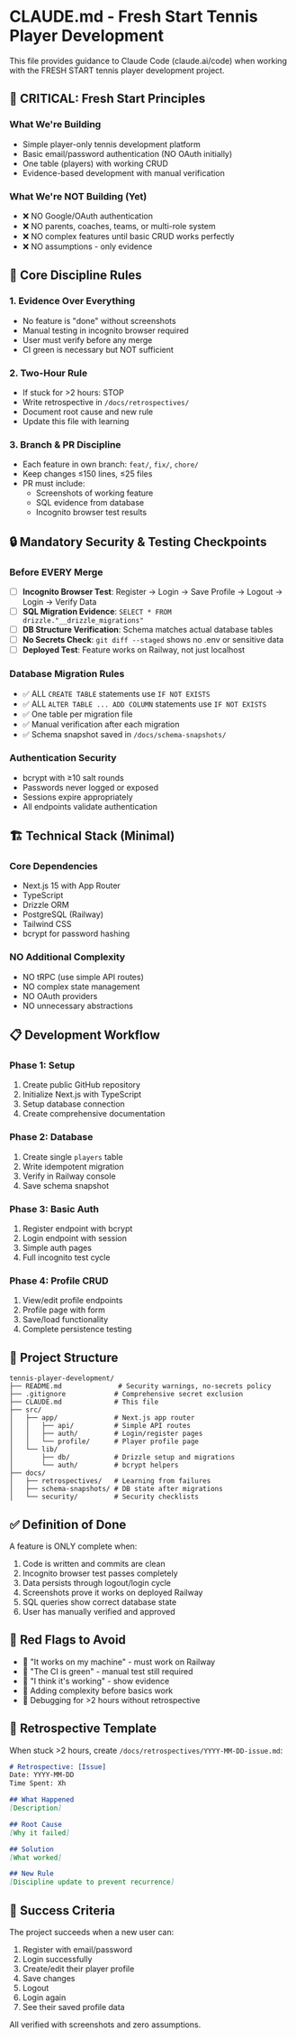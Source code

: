 # CLAUDE.md - Fresh Start Tennis Player Development

This file provides guidance to Claude Code (claude.ai/code) when working with the FRESH START tennis player development project.

## 🚨 **CRITICAL: Fresh Start Principles**

### **What We're Building**
- Simple player-only tennis development platform
- Basic email/password authentication (NO OAuth initially)
- One table (players) with working CRUD
- Evidence-based development with manual verification

### **What We're NOT Building (Yet)**
- ❌ NO Google/OAuth authentication
- ❌ NO parents, coaches, teams, or multi-role system
- ❌ NO complex features until basic CRUD works perfectly
- ❌ NO assumptions - only evidence

## 📐 **Core Discipline Rules**

### **1. Evidence Over Everything**
- No feature is "done" without screenshots
- Manual testing in incognito browser required
- User must verify before any merge
- CI green is necessary but NOT sufficient

### **2. Two-Hour Rule**
- If stuck for >2 hours: STOP
- Write retrospective in `/docs/retrospectives/`
- Document root cause and new rule
- Update this file with learning

### **3. Branch & PR Discipline**
- Each feature in own branch: `feat/`, `fix/`, `chore/`
- Keep changes ≤150 lines, ≤25 files
- PR must include:
  - Screenshots of working feature
  - SQL evidence from database
  - Incognito browser test results

## 🔒 **Mandatory Security & Testing Checkpoints**

### **Before EVERY Merge**
- [ ] **Incognito Browser Test**: Register → Login → Save Profile → Logout → Login → Verify Data
- [ ] **SQL Migration Evidence**: `SELECT * FROM drizzle."__drizzle_migrations"`
- [ ] **DB Structure Verification**: Schema matches actual database tables
- [ ] **No Secrets Check**: `git diff --staged` shows no .env or sensitive data
- [ ] **Deployed Test**: Feature works on Railway, not just localhost

### **Database Migration Rules**
- ✅ ALL `CREATE TABLE` statements use `IF NOT EXISTS`
- ✅ ALL `ALTER TABLE ... ADD COLUMN` statements use `IF NOT EXISTS`
- ✅ One table per migration file
- ✅ Manual verification after each migration
- ✅ Schema snapshot saved in `/docs/schema-snapshots/`

### **Authentication Security**
- bcrypt with ≥10 salt rounds
- Passwords never logged or exposed
- Sessions expire appropriately
- All endpoints validate authentication

## 🏗️ **Technical Stack (Minimal)**

### **Core Dependencies**
- Next.js 15 with App Router
- TypeScript
- Drizzle ORM
- PostgreSQL (Railway)
- Tailwind CSS
- bcrypt for password hashing

### **NO Additional Complexity**
- NO tRPC (use simple API routes)
- NO complex state management
- NO OAuth providers
- NO unnecessary abstractions

## 📋 **Development Workflow**

### **Phase 1: Setup**
1. Create public GitHub repository
2. Initialize Next.js with TypeScript
3. Setup database connection
4. Create comprehensive documentation

### **Phase 2: Database**
1. Create single `players` table
2. Write idempotent migration
3. Verify in Railway console
4. Save schema snapshot

### **Phase 3: Basic Auth**
1. Register endpoint with bcrypt
2. Login endpoint with session
3. Simple auth pages
4. Full incognito test cycle

### **Phase 4: Profile CRUD**
1. View/edit profile endpoints
2. Profile page with form
3. Save/load functionality
4. Complete persistence testing

## 📁 **Project Structure**

```
tennis-player-development/
├── README.md              # Security warnings, no-secrets policy
├── .gitignore            # Comprehensive secret exclusion
├── CLAUDE.md             # This file
├── src/
│   ├── app/              # Next.js app router
│   │   ├── api/          # Simple API routes
│   │   ├── auth/         # Login/register pages
│   │   └── profile/      # Player profile page
│   └── lib/
│       ├── db/           # Drizzle setup and migrations
│       └── auth/         # bcrypt helpers
├── docs/
│   ├── retrospectives/   # Learning from failures
│   ├── schema-snapshots/ # DB state after migrations
│   └── security/         # Security checklists
```

## ✅ **Definition of Done**

A feature is ONLY complete when:
1. Code is written and commits are clean
2. Incognito browser test passes completely
3. Data persists through logout/login cycle
4. Screenshots prove it works on deployed Railway
5. SQL queries show correct database state
6. User has manually verified and approved

## 🚨 **Red Flags to Avoid**

- 🚩 "It works on my machine" - must work on Railway
- 🚩 "The CI is green" - manual test still required
- 🚩 "I think it's working" - show evidence
- 🚩 Adding complexity before basics work
- 🚩 Debugging for >2 hours without retrospective

## 📝 **Retrospective Template**

When stuck >2 hours, create `/docs/retrospectives/YYYY-MM-DD-issue.md`:

```markdown
# Retrospective: [Issue]
Date: YYYY-MM-DD
Time Spent: Xh

## What Happened
[Description]

## Root Cause
[Why it failed]

## Solution
[What worked]

## New Rule
[Discipline update to prevent recurrence]
```

## 🎯 **Success Criteria**

The project succeeds when a new user can:
1. Register with email/password
2. Login successfully
3. Create/edit their player profile
4. Save changes
5. Logout
6. Login again
7. See their saved profile data

All verified with screenshots and zero assumptions.